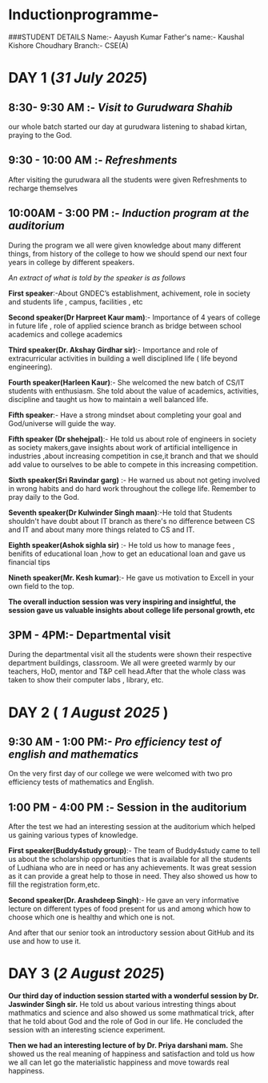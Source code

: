 




# Inductionprogramme-

###STUDENT DETAILS 
Name:- Aayush Kumar 
Father's name:- Kaushal Kishore Choudhary 
Branch:- CSE(A)


# DAY 1 (*31 July 2025*)

## 8:30- 9:30 AM :- *Visit to Gurudwara Shahib*
our whole batch started our day at gurudwara listening to shabad kirtan, praying to the God.

## 9:30 - 10:00 AM :- *Refreshments* 
After visiting the gurudwara all the students were given Refreshments to recharge themselves 

## 10:00AM - 3:00 PM :- *Induction program at the auditorium*


During the program we all were given knowledge about many different things, from history of the college to how we should spend our next four years in college by different speakers.

*An extract of what is told by the speaker is as follows*




**First speaker**:-About GNDEC’s establishment, achivement, role in society and students life , campus, facilities , etc 


**Second speaker(Dr Harpreet Kaur mam)**:- Importance of 4 years of college in future life , role of applied science branch as bridge between school academics and college academics 


**Third speaker(Dr. Akshay Girdhar sir)**:- Importance and role of extracurricular activities in building a well disciplined life ( life beyond engineering).



**Fourth speaker(Harleen Kaur)**:- She welcomed the new batch of CS/IT students with enthusiasm. She told about the value of academics, activities, discipline and taught us how to maintain a well balanced life.


**Fifth speaker**:- Have a strong mindset about completing your goal and God/universe will guide the way.


**Fifth speaker (Dr shehejpal)**:- He told us about role of engineers in society as society makers,gave insights about work of  artificial intelligence in industries ,about increasing competition in cse,it branch and that we should add value to ourselves to be able to compete in this increasing competition.


**Sixth speaker(Sri Ravindar garg)** :- He warned us about not geting involved in wrong habits and do hard work throughout the college life. Remember to pray daily to the God.


**Seventh speaker(Dr Kulwinder Singh maan)**:-He told that Students shouldn't have doubt about IT branch as there's no difference between CS and IT and about many more things related to CS and IT.


**Eighth speaker(Ashok sighla sir)** :- He told us how to manage fees , benifits of educational loan ,how to get an educational loan and gave us financial tips 


**Nineth speaker(Mr. Kesh kumar)**:- He gave us motivation to Excell in your own field to the top.


**The overall induction session was very inspiring and insightful, the session gave us valuable insights about college life personal growth, etc**

## 3PM - 4PM:- Departmental visit 
During the departmental visit all the students were shown their respective department buildings, classroom. We all were greeted warmly by our teachers, HoD, mentor and T&P cell head.After that the whole class was taken to show their computer labs , library, etc.

# DAY 2 ( *1 August 2025* )

## 9:30 AM - 1:00 PM:- *Pro efficiency test of english and mathematics*
On the very first day of our college we were welcomed with two pro efficiency tests of mathematics and English.

## 1:00 PM - 4:00 PM :- Session in the auditorium 
After the test we had an interesting session at the auditorium which helped us gaining various types of knowledge.

**First speaker(Buddy4study group)**:- The team of Buddy4study came to tell us about the scholarship opportunities that is available for all the students of Ludhiana who are in need or has any achievements. It was great session as it can provide a great help to those in need. They also showed us how to fill the registration form,etc.

**Second speaker(Dr. Arashdeep Singh)**:- 
He gave an very informative lecture on different types of food present for us and among which how to choose which one is healthy and which one is not. 

And after that our senior took an introductory session about GitHub and its use and how to use it.

# DAY 3 (*2 August 2025*)

**Our third day of induction session started with a wonderful session by Dr. Jaswinder Singh sir.** He told us about various intresting things about mathmatics and science and also showed us some mathmatical trick, after that he told about God and the role of God in our life. He concluded the session with an interesting science experiment.

**Then we had an interesting lecture of by Dr. Priya darshani mam.** She showed us the real meaning of happiness and satisfaction and told us how we all can let go the materialistic happiness and move towards real happiness.








